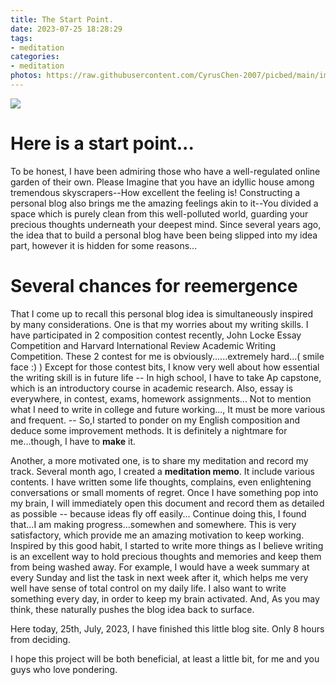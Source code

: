 ```yaml
---
title: The Start Point.
date: 2023-07-25 18:28:29
tags: 
- meditation
categories: 
- meditation
photos: https://raw.githubusercontent.com/CyrusChen-2007/picbed/main/img/IMG_6121.JPG?token=AOFJESRDCD4XMNSTGXPMKCDEX7ANK
---
```


![ ](https://raw.githubusercontent.com/CyrusChen-2007/picbed/main/img/IMG_6121.JPG?token=AOFJESRDCD4XMNSTGXPMKCDEX7ANK)
# Here is a start point...

To be honest, I have been admiring those who have a well-regulated online garden of their own. Please Imagine that you have an idyllic house among tremendous skyscrapers--How excellent the feeling is! Constructing a personal blog also brings me the amazing feelings akin to it--You divided a space which is purely clean from this well-polluted world, guarding your precious thoughts underneath your deepest mind. Since several years ago, the idea that to build a personal blog have been being slipped into my idea part, however it is hidden for some reasons...

# Several chances for reemergence
That I come up to recall this personal blog idea is simultaneously inspired by many considerations.
One is that my worries about my writing skills. I have participated in 2 composition contest recently, John Locke Essay Competition and Harvard International Review Academic Writing Competition. These 2 contest for me is obviously......extremely hard...( smile face :) ) Except for those contest bits, I know very well about how essential the writing skill is in future life -- In high school, I have to take Ap capstone, which is an introductory course in academic research. Also, essay is everywhere, in contest, exams, homework assignments... Not to mention what I need to write in college and future working..., It must be more various and frequent. -- So,I started to ponder on my English composition and deduce some improvement methods. It is definitely a nightmare for me...though, I have to **make** it. 

Another, a more motivated one, is to share my meditation and record my track. Several month ago, I created a **meditation memo**. It include various contents. I have written some life thoughts, complains, even enlightening conversations or small moments of regret. Once I have something pop into my brain, I will immediately open this document and record them as detailed as possible -- because ideas fly off easily... Continue doing this, I found that...I am making progress...somewhen and somewhere. This is very satisfactory, which provide me an amazing motivation to keep working. Inspired by this good habit, I started to write more things as I believe writing is an excellent way to hold precious thoughts and memories and keep them from being washed away. For example, I would have a week summary at every Sunday and list the task in next week after it, which helps me very well have sense of total control on my daily life. I also want to write something every day, in order to keep my brain activated. And, As you may think, these naturally pushes the blog idea back to surface. 


Here today, 25th, July, 2023, I have finished this little blog site. Only 8 hours from deciding. 

I hope this project will be both beneficial, at least a little bit, for me and you guys who love pondering.